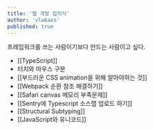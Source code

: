 ```yaml
---
title: '웹 개발 잡지식'
author: 'vlwkaos'
published: true
---
```


프레임워크를 쓰는 사람이기보다 만드는 사람이고 싶다. 

- [[TypeScript]]
- 터치와 마우스 구분
- [[부드러운 CSS animation을 위해 알아야하는 것]]
- [[Webpack 순환 참조 해결하기]]
- [[Safari canvas 메모리 부족문제]]
- [[Sentry에 Typescript 소스맵 업로드 하기]]
- [[Structural Subtyping]]
- [[JavaScript와 유니코드]]